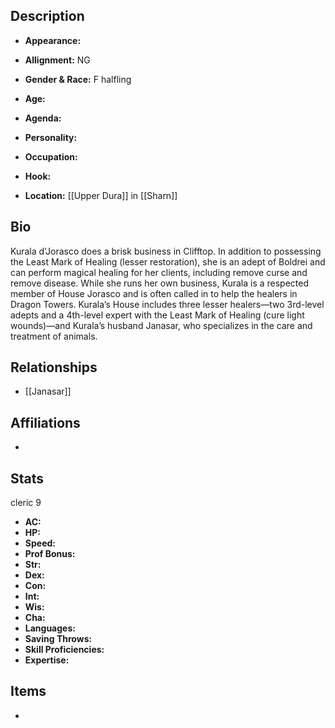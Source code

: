 ## Description
- **Appearance:** 

- **Allignment:** NG

- **Gender & Race:** F halfling

- **Age:** 

- **Agenda:** 

- **Personality:** 

- **Occupation:** 

- **Hook:** 

- **Location:** [[Upper Dura]] in [[Sharn]]

## Bio
Kurala d’Jorasco does a brisk business in Clifftop. In addition to possessing the Least Mark of Healing (lesser restoration), she is an adept of Boldrei and can perform magical healing for her clients, including remove curse and remove disease. While she runs her own business, Kurala is a respected member of House Jorasco and is often called in to help the healers in Dragon Towers. Kurala’s House includes three lesser healers—two 3rd-level adepts and a 4th-level expert with the Least Mark of Healing (cure light wounds)—and Kurala’s husband Janasar, who specializes in the care and treatment of animals.

## Relationships
- [[Janasar]]

## Affiliations
- 

## Stats
cleric 9
- **AC:** 
- **HP:** 
- **Speed:** 
- **Prof Bonus:** 
- **Str:** 
- **Dex:** 
- **Con:** 
- **Int:** 
- **Wis:** 
- **Cha:** 
- **Languages:** 
- **Saving Throws:** 
- **Skill Proficiencies:** 
- **Expertise:** 


## Items
- 
